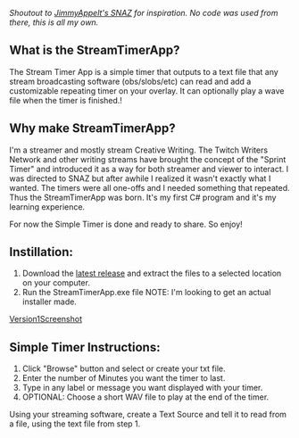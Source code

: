 _Shoutout to [JimmyAppelt's SNAZ](https://github.com/JimmyAppelt/Snaz/wiki) for inspiration. No code was used from there, this is all my own._

## What is the StreamTimerApp?

The Stream Timer App is a simple timer that outputs to a text file that any stream broadcasting software (obs/slobs/etc) can read and add a customizable repeating timer on your overlay. It can optionally play a wave file when the timer is finished.!

## Why make StreamTimerApp?

I'm a streamer and mostly stream Creative Writing. The Twitch Writers Network and other writing streams have brought the concept of the "Sprint Timer" and introduced it as a way for both streamer and viewer to interact. I was directed to SNAZ but after awhile I realized it wasn't exactly what I wanted. The timers were all one-offs and I needed something that repeated. Thus the StreamTimerApp was born. It's my first C# program and it's my learning experience. 

For now the Simple Timer is done and ready to share. So enjoy!

## Instillation:

1. Download the [latest release](https://github.com/Lethann/StreamTimerApp/releases) and extract the files to a selected location on your computer.
2. Run the StreamTimerApp.exe file
NOTE: I'm looking to get an actual installer made.

[Version1Screenshot](https://user-images.githubusercontent.com/25929754/113521923-4d3b5600-9562-11eb-8b00-017cae87386d.png)


## Simple Timer Instructions:

1. Click "Browse" button and select or create your txt file.
2. Enter the number of Minutes you want the timer to last.
3. Type in any label or message you want displayed with your timer.
4. OPTIONAL: Choose a short WAV file to play at the end of the timer.

Using your streaming software, create a Text Source and tell it to read from a file, using the text file from step 1. 



